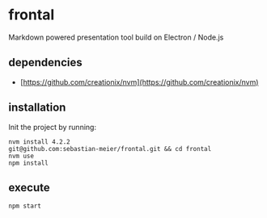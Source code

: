 # frontal  

Markdown powered presentation tool build on Electron / Node.js  

## dependencies  

- [https://github.com/creationix/nvm](https://github.com/creationix/nvm)  

## installation 
Init the project by running:  

    nvm install 4.2.2  
    git@github.com:sebastian-meier/frontal.git && cd frontal
    nvm use
    npm install

## execute

    npm start

